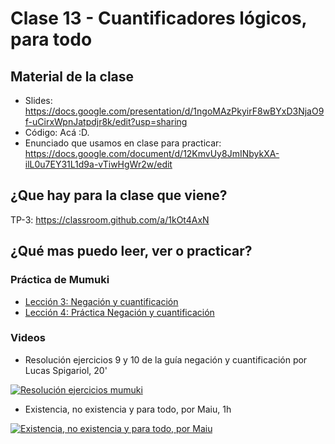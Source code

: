 # Clase 13 - Cuantificadores lógicos, para todo

## Material de la clase

- Slides: https://docs.google.com/presentation/d/1ngoMAzPkyirF8wBYxD3NjaO9f-uCirxWpnJatpdjr8k/edit?usp=sharing
- Código: Acá :D.
- Enunciado que usamos en clase para practicar: https://docs.google.com/document/d/12KmvUy8JmINbykXA-ilL0u7EY31L1d9a-vTiwHgWr2w/edit

## ¿Que hay para la clase que viene?

TP-3: https://classroom.github.com/a/1kOt4AxN

## ¿Qué mas puedo leer, ver o practicar?

### Práctica de Mumuki

- [Lección 3: Negación y cuantificación](https://mumuki.io/pdep-utn/lessons/701-programacion-logica-negacion-y-cuantificacion)
- [Lección 4: Práctica Negación y cuantificación](https://mumuki.io/pdep-utn/lessons/702-programacion-logica-practica-negacion-y-cuantificacion)

### Videos

- Resolución ejercicios 9 y 10 de la guía negación y cuantificación por Lucas Spigariol, 20'

[![Resolución ejercicios mumuki](https://img.youtube.com/vi/XXOon06iSug/0.jpg)](https://youtu.be/XXOon06iSug "Resolución ejercicios mumuki")


- Existencia, no existencia y para todo, por Maiu, 1h

[![Existencia, no existencia y para todo, por Maiu](https://img.youtube.com/vi/9fj2xF7bFk4/0.jpg)](https://youtu.be/9fj2xF7bFk4 "Existencia, no existencia y para todo, por Maiu")
